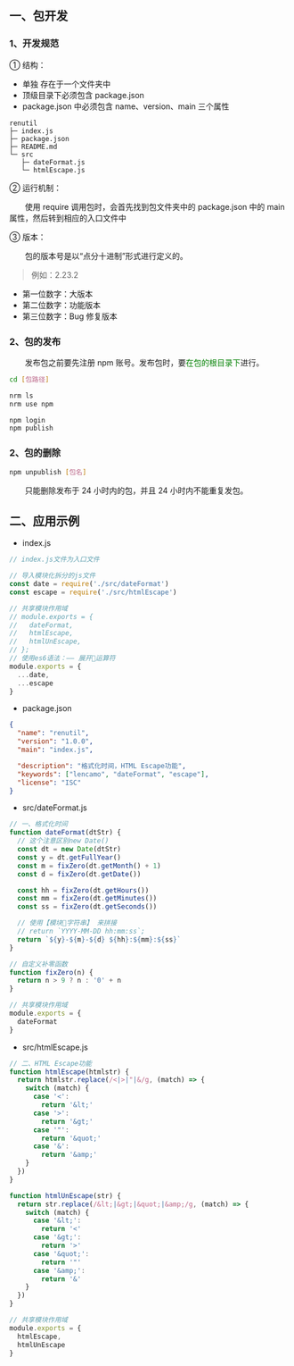 ## 一、包开发

### 1、开发规范

① 结构：

- 单独 存在于一个文件夹中
- 顶级目录下必须包含 package.json
- package.json 中必须包含 name、version、main 三个属性

```
renutil
├─ index.js
├─ package.json
├─ README.md
└─ src
   ├─ dateFormat.js
   └─ htmlEscape.js
```

② 运行机制：

&emsp;&emsp;使用 require 调用包时，会首先找到包文件夹中的 package.json 中的 main 属性，然后转到相应的入口文件中

③ 版本：

&emsp;&emsp;包的版本号是以“点分十进制”形式进行定义的。

> 例如：2.23.2

- 第一位数字：大版本
- 第二位数字：功能版本
- 第三位数字：Bug 修复版本

### 2、包的发布

&emsp;&emsp;发布包之前要先注册 npm 账号。发布包时，要<span style="color:green">在包的根目录下</span>进行。

```sh
cd [包路径]

nrm ls
nrm use npm

npm login
npm publish

```

### 2、包的删除

```sh
npm unpublish [包名]
```

&emsp;&emsp;只能删除发布于 24 小时内的包，并且 24 小时内不能重复发包。

## 二、应用示例

- index.js

```js
// index.js文件为入口文件

// 导入模块化拆分的js文件
const date = require('./src/dateFormat')
const escape = require('./src/htmlEscape')

// 共享模块作用域
// module.exports = {
//   dateFormat,
//   htmlEscape,
//   htmlUnEscape,
// };
// 使用es6语法：—— 展开🚩运算符
module.exports = {
  ...date,
  ...escape
}
```

- package.json

```json
{
  "name": "renutil",
  "version": "1.0.0",
  "main": "index.js",

  "description": "格式化时间，HTML Escape功能",
  "keywords": ["lencamo", "dateFormat", "escape"],
  "license": "ISC"
}
```

- src/dateFormat.js

```js
// 一、格式化时间
function dateFormat(dtStr) {
  // 这个注意区别new Date()
  const dt = new Date(dtStr)
  const y = dt.getFullYear()
  const m = fixZero(dt.getMonth() + 1)
  const d = fixZero(dt.getDate())

  const hh = fixZero(dt.getHours())
  const mm = fixZero(dt.getMinutes())
  const ss = fixZero(dt.getSeconds())

  // 使用【模块🚩字符串】 来拼接
  // return `YYYY-MM-DD hh:mm:ss`;
  return `${y}-${m}-${d} ${hh}:${mm}:${ss}`
}

// 自定义补零函数
function fixZero(n) {
  return n > 9 ? n : '0' + n
}

// 共享模块作用域
module.exports = {
  dateFormat
}
```

- src/htmlEscape.js

```js
// 二、HTML Escape功能
function htmlEscape(htmlstr) {
  return htmlstr.replace(/<|>|"|&/g, (match) => {
    switch (match) {
      case '<':
        return '&lt;'
      case '>':
        return '&gt;'
      case '"':
        return '&quot;'
      case '&':
        return '&amp;'
    }
  })
}

function htmlUnEscape(str) {
  return str.replace(/&lt;|&gt;|&quot;|&amp;/g, (match) => {
    switch (match) {
      case '&lt;':
        return '<'
      case '&gt;':
        return '>'
      case '&quot;':
        return '"'
      case '&amp;':
        return '&'
    }
  })
}

// 共享模块作用域
module.exports = {
  htmlEscape,
  htmlUnEscape
}
```
